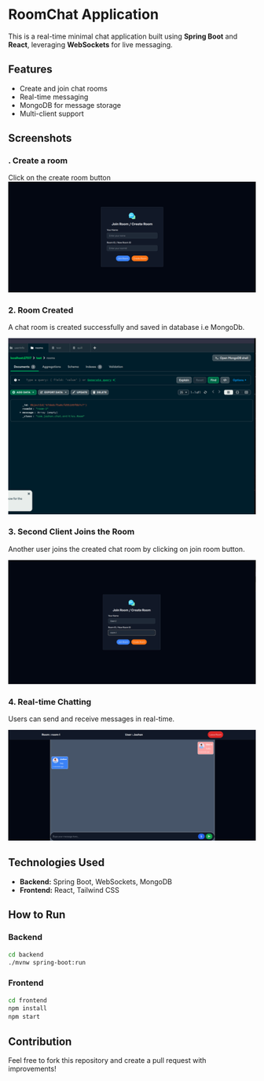 # RoomChat Application

This is a real-time minimal chat application built using **Spring Boot** and **React**, leveraging **WebSockets** for live messaging.

## Features
- Create and join chat rooms
- Real-time messaging
- MongoDB for message storage
- Multi-client support

## Screenshots

### . Create a room
Click on the create room button
![create room](./images/joinroom.png)

### 2. Room Created
A chat room is created successfully and saved in database i.e MongoDb.

![Room Created](./images/roomcreated.png)

### 3. Second Client Joins the Room
Another user joins the created chat room by clicking on join room button.

![2nd Client Joins](./images/2ndclient.png)

### 4. Real-time Chatting
Users can send and receive messages in real-time.

![Chatting](./images/chatting.png)

## Technologies Used
- **Backend:** Spring Boot, WebSockets, MongoDB
- **Frontend:** React, Tailwind CSS

## How to Run

### Backend
```sh
cd backend
./mvnw spring-boot:run
```

### Frontend
```sh
cd frontend
npm install
npm start
```

## Contribution
Feel free to fork this repository and create a pull request with improvements!
